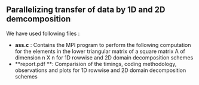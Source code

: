 ## Parallelizing transfer of data by 1D and 2D demcomposition

We have used following files :
- **ass.c** : Contains  the MPI program to perform the following computation for the elements in the lower triangular matrix of a square matrix A of dimension n X n for 1D rowwise and 2D domain decomposition schemes
- **report.pdf **: Comparision of the timings,  coding methodology, observations and plots for 1D rowwise and 2D domain decomposition schemes